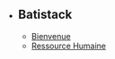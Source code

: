 - ## Batistack
    - [Bienvenue](/{{route}}/{{version}}/overview)
    - [Ressource Humaine](/{{route}}/{{version}}/hr)
